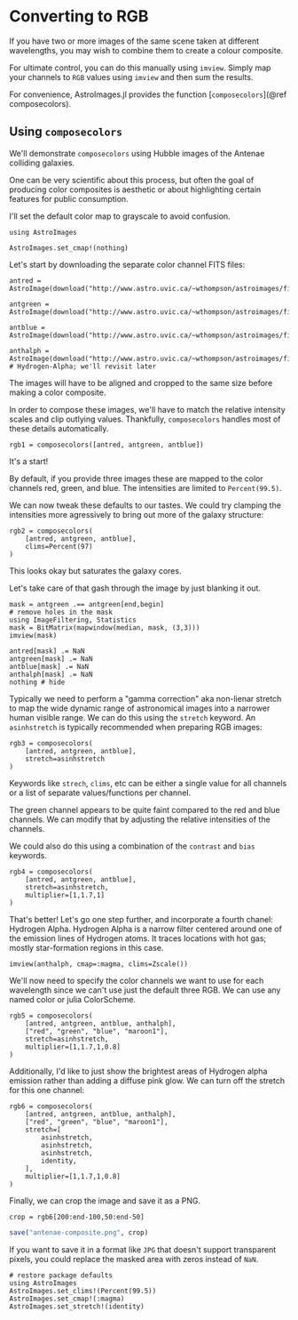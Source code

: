 # Converting to RGB
If you have two or more images of the same scene taken at different wavelengths, you may wish to combine them to create a colour composite.

For ultimate control, you can do this manually using `imview`. Simply map your channels to `RGB` values using `imview` and then sum the results.

For convenience, AstroImages.jl provides the function [`composecolors`](@ref composecolors).


## Using `composecolors`

We'll demonstrate `composecolors` using Hubble images of the Antenae colliding galaxies.

One can be very scientific about this process, but often the goal of producing color composites is aesthetic or about highlighting certain features for public consumption.

I'll set the default color map to grayscale to avoid confusion.
```@example 1
using AstroImages

AstroImages.set_cmap!(nothing)
```

Let's start by downloading the separate color channel FITS files:
```@example 1
antred = AstroImage(download("http://www.astro.uvic.ca/~wthompson/astroimages/fits/antenae/red.fits"))
```
```@example 1
antgreen = AstroImage(download("http://www.astro.uvic.ca/~wthompson/astroimages/fits/antenae/green.fits"))
```
```@example 1
antblue = AstroImage(download("http://www.astro.uvic.ca/~wthompson/astroimages/fits/antenae/blue.fits"))
```

```@example 1
anthalph = AstroImage(download("http://www.astro.uvic.ca/~wthompson/astroimages/fits/antenae/hydrogen.fits")); # Hydrogen-Alpha; we'll revisit later
```

The images will have to be aligned and cropped to the same size before making a color composite.

In order to compose these images, we'll have to match the relative intensity scales and clip outlying values.
Thankfully, `composecolors` handles most of these details automatically.

```@example 1
rgb1 = composecolors([antred, antgreen, antblue])
```
It's a start!

By default, if you provide three images these are mapped to the color channels red, green, and blue.
The intensities are limited to `Percent(99.5)`.

We can now tweak these defaults to our tastes.
We could try clamping the intensities more agressively to bring out more of the galaxy structure:
```@example 1
rgb2 = composecolors(
    [antred, antgreen, antblue],
    clims=Percent(97)
)
```
This looks okay but saturates the galaxy cores.

Let's take care of that gash through the image by just blanking it out.
```@example 1
mask = antgreen .== antgreen[end,begin]
# remove holes in the mask
using ImageFiltering, Statistics
mask = BitMatrix(mapwindow(median, mask, (3,3)))
imview(mask)
```

```@example 1
antred[mask] .= NaN
antgreen[mask] .= NaN
antblue[mask] .= NaN
anthalph[mask] .= NaN
nothing # hide
```

Typically we need to perform a "gamma correction" aka non-lienar stretch to map the wide dynamic range of astronomical images into a narrower human visible range. We can do this using the `stretch` keyword. An `asinhstretch` is typically recommended when preparing RGB images:
```@example 1
rgb3 = composecolors(
    [antred, antgreen, antblue],
    stretch=asinhstretch
)
```

Keywords like `strech`, `clims`, etc can be either a single value for all channels or a list of separate values/functions per channel.

The green channel appears to be quite faint compared to the red and blue channels. We can modify that by adjusting the relative intensities of the channels.

We could also do this using a combination of the `contrast` and `bias` keywords.

```@example 1
rgb4 = composecolors(
    [antred, antgreen, antblue],
    stretch=asinhstretch,
    multiplier=[1,1.7,1]
)
```

That's better! Let's go one step further, and incorporate a fourth chanel: Hydrogen Alpha. Hydrogen Alpha is a narrow filter centered around one of the emission lines of Hydrogen atoms. It traces locations with hot gas; mostly star-formation regions in this case.

```@example 1
imview(anthalph, cmap=:magma, clims=Zscale())
```

We'll now need to specify the color channels we want to use for each wavelength since we can't use just the default three RGB.
We can use any named color or julia ColorScheme.

```@example 1
rgb5 = composecolors(
    [antred, antgreen, antblue, anthalph],
    ["red", "green", "blue", "maroon1"],
    stretch=asinhstretch,
    multiplier=[1,1.7,1,0.8]
)
```

Additionally, I'd like to just show the brightest areas of Hydrogen alpha emission rather than adding a diffuse pink glow. We can turn off the stretch for this one channel:
```@example 1
rgb6 = composecolors(
    [antred, antgreen, antblue, anthalph],
    ["red", "green", "blue", "maroon1"],
    stretch=[
        asinhstretch,
        asinhstretch,
        asinhstretch,
        identity,
    ],
    multiplier=[1,1.7,1,0.8]
)
```


Finally, we can crop the image and save it as a PNG.
```@example 1
crop = rgb6[200:end-100,50:end-50]
```
```julia
save("antenae-composite.png", crop)
```

If you want to save it in a format like `JPG` that doesn't support transparent pixels, you could replace the masked area with zeros instead of `NaN`.


```@setup 1
# restore package defaults
using AstroImages
AstroImages.set_clims!(Percent(99.5))
AstroImages.set_cmap!(:magma)
AstroImages.set_stretch!(identity)
```
